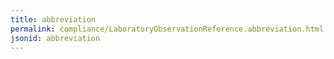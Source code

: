 ```yaml
---
title: abbreviation
permalink: compliance/LaboratoryObservationReference.abbreviation.html
jsonid: abbreviation
---
```

